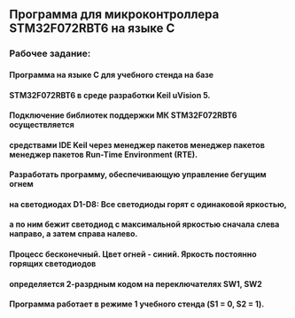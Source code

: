## Программа для микроконтроллера STM32F072RBT6 на языке C

### Рабочее задание:

#### Программа на языке C для учебного стенда на базе
#### STM32F072RBT6 в среде разработки Keil uVision 5.
#### Подключение библиотек поддержки МК STM32F072RBT6 осуществляется
#### средствами IDE Keil через менеджер пакетов менеджер пакетов менеджер пакетов Run-Time Environment (RTE).
#### Разработать программу, обеспечивающую управление бегущим огнем
#### на светодиодах D1-D8: Все светодиоды горят с одинаковой яркостью,
#### а по ним бежит светодиод с максимальной яркостью сначала слева направо, а затем справа налево.
#### Процесс бесконечный. Цвет огней - синий. Яркость постоянно горящих светодиодов
#### определяется 2-разрдным кодом на переключателях SW1, SW2
#### Программа работает в режиме 1 учебного стенда (S1 = 0, S2 = 1).